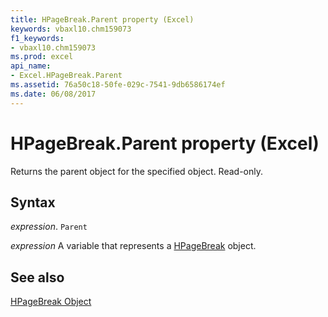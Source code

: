 ```yaml
---
title: HPageBreak.Parent property (Excel)
keywords: vbaxl10.chm159073
f1_keywords:
- vbaxl10.chm159073
ms.prod: excel
api_name:
- Excel.HPageBreak.Parent
ms.assetid: 76a50c18-50fe-029c-7541-9db6586174ef
ms.date: 06/08/2017
---
```



# HPageBreak.Parent property (Excel)

Returns the parent object for the specified object. Read-only.


## Syntax

_expression_. `Parent`

_expression_ A variable that represents a [HPageBreak](Excel.HPageBreak.md) object.


## See also


[HPageBreak Object](Excel.HPageBreak.md)

